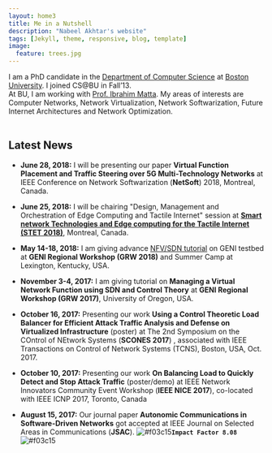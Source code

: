 ```yaml
---
layout: home3
title: Me in a Nutshell
description: "Nabeel Akhtar's website"
tags: [Jekyll, theme, responsive, blog, template]
image:
  feature: trees.jpg
---
```


I am a PhD candidate in the [Department of Computer Science](http://www.bu.edu/cs/) at [Boston University](http://www.bu.edu). I joined CS@BU in Fall’13. 
<br />
At BU, I am working with [Prof. Ibrahim Matta](http://sites.bu.edu/matta/). 
My areas of interests are Computer Networks, Network Virtualization, Network Softwarization, Future Internet Architectures and Network Optimization.
<br />
<br />

## Latest News ##

- **June 28, 2018:** I will be presenting our paper **Virtual Function Placement and Traffic Steering over 5G Multi-Technology Networks** at IEEE Conference on Network Softwarization (**NetSoft**) 2018, Montreal, Canada.

- **June 25, 2018:** I will be chairing "Design, Management and Orchestration of Edge Computing and Tactile Internet" session at **[Smart network Technologies and Edge computing for the Tactile Internet (STET 2018)](http://www.cs.slu.edu/stet2018/)**, Montreal, Canada.

- **May 14-18, 2018:** I am giving advance [NFV/SDN tutorial](http://voip.netlab.uky.edu/grw2018ky/summercamp.html) on GENI testbed at **GENI Regional Workshop (GRW 2018)** and Summer Camp at Lexington, Kentucky, USA.

<!--- - **March 14, 2018:** We got ![#f03c15](https://placehold.it/15/f03c15/000000?text=+)**`FIRST PRIZE`**![#f03c15](https://placehold.it/15/f03c15/000000?text=+) for our project [**EL-SEC**](https://github.com/akhtarnabeel/ELSEC) at [**GENI Experimenter Contest 2018**](https://witestlab.poly.edu/~ffund/geni-experimenter-contest-2018/). Award worth **$6000**. We are invited to present our project demo at  **IEEE INFOCOM 2018**, Hawaii, USA.  

- **February 9, 2018:** Our paper **EL-SEC: ELastic Management of SECurity Applications on Virtualized Infrastructure** got accepted at **IEEE INFOCOM** International Workshop on Computer and Networking Experimental Research Using Testbeds (**CNERT**) 2018, Hawaii, USA. 

- **February 8, 2018:** Our **demo** paper **EL-SEC: ELastic Management of SECurity Applications on Virtualized Infrastructure** got accepted at **IEEE INFOCOM 2018**, Hawaii, USA. 
--->

- **November 3-4, 2017:** I am giving tutorial on **Managing a Virtual Network Function using SDN and Control Theory** at **GENI Regional Workshop (GRW 2017)**, University of Oregon, USA.

- **October 16, 2017:** Presenting our work **Using a Control Theoretic Load Balancer for Efficient Attack Traffic Analysis and Defense on Virtualized Infrastructure**  (poster) at
 The 2nd Symposium on the COntrol of NEtwork Systems (**SCONES 2017**) , associated with IEEE Transactions on Control of Network Systems (TCNS), Boston, USA, Oct. 2017.

- **October 10, 2017:** Presenting our work **On Balancing Load to Quickly Detect and Stop Attack Traffic** (poster/demo) at IEEE Network Innovators Community Event Workshop (**IEEE NICE 2017**), co-located with IEEE ICNP 2017, Toronto, Canada

- **August 15, 2017:** Our journal paper **Autonomic Communications in Software-Driven Networks** got accepted at IEEE Journal on Selected Areas in Communications (**JSAC**). ![#f03c15](https://placehold.it/15/f03c15/000000?text=+)**```Impact Factor 8.08```**![#f03c15](https://placehold.it/15/f03c15/000000?text=+) 



